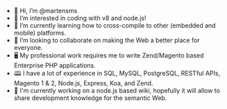 - 👋 Hi, I’m @martensms
- 👀 I’m interested in coding with v8 and node.js!
- 🌱 I’m currently learning how to cross-compile to other (embedded and mobile) platforms.
- 💞️ I’m looking to collaborate on making the Web a better place for everyone.
- 🖥️ My professional work requires me to write Zend/Magento based Enterprise PHP applications.
- 🕮 I have a lot of experience in SQL, MySQL, PostgreSQL, RESTful APIs, Magento 1 & 2, Node.js, Express, Koa, and Zend.
- 🔨 I'm currently working on a node.js based wiki, hopefully it will allow to share development knowledge for the semantic Web.
